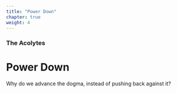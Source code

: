 ```yaml
---
title: "Power Down"
chapter: true
weight: 4
---
```

### The Acolytes
# Power Down

Why do we advance the dogma, instead of pushing back against it?
